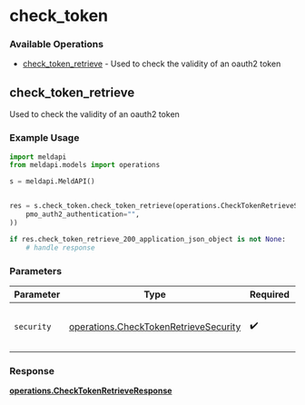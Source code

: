 # check_token

### Available Operations

* [check_token_retrieve](#check_token_retrieve) - Used to check the validity of an oauth2 token

## check_token_retrieve

Used to check the validity of an oauth2 token

### Example Usage

```python
import meldapi
from meldapi.models import operations

s = meldapi.MeldAPI()


res = s.check_token.check_token_retrieve(operations.CheckTokenRetrieveSecurity(
    pmo_auth2_authentication="",
))

if res.check_token_retrieve_200_application_json_object is not None:
    # handle response
```

### Parameters

| Parameter                                                                                      | Type                                                                                           | Required                                                                                       | Description                                                                                    |
| ---------------------------------------------------------------------------------------------- | ---------------------------------------------------------------------------------------------- | ---------------------------------------------------------------------------------------------- | ---------------------------------------------------------------------------------------------- |
| `security`                                                                                     | [operations.CheckTokenRetrieveSecurity](../../models/operations/checktokenretrievesecurity.md) | :heavy_check_mark:                                                                             | The security requirements to use for the request.                                              |


### Response

**[operations.CheckTokenRetrieveResponse](../../models/operations/checktokenretrieveresponse.md)**

